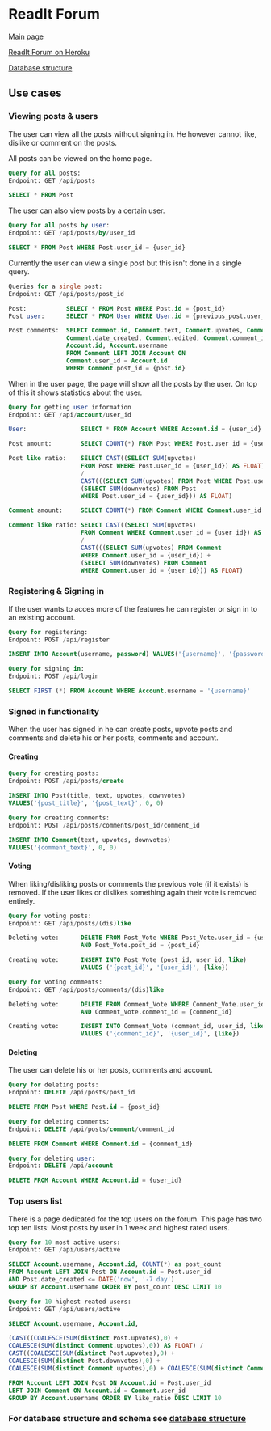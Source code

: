 # ReadIt Forum
[Main page](https://github.com/porrasm/tsoha-2019)

[ReadIt Forum on Heroku](https://readit-forum.herokuapp.com/)

[Database structure](https://github.com/porrasm/tsoha-2019/blob/master/documentation/database.md)

## Use cases

### Viewing posts & users

The user can view all the posts without signing in. He however cannot like, dislike or comment on the posts.

All posts can be viewed on the home page. 

```sql
Query for all posts:
Endpoint: GET /api/posts

SELECT * FROM Post
```

The user can also view posts by a certain user.

```sql
Query for all posts by user:
Endpoint: GET /api/posts/by/user_id

SELECT * FROM Post WHERE Post.user_id = {user_id}
```

Currently the user can view a single post but this isn't done in a single query.
```sql
Queries for a single post:
Endpoint: GET /api/posts/post_id

Post:           SELECT * FROM Post WHERE Post.id = {post_id}
Post user:      SELECT * FROM User WHERE User.id = {previous_post.user_id}

Post comments:  SELECT Comment.id, Comment.text, Comment.upvotes, Comment.downvotes,
                Comment.date_created, Comment.edited, Comment.comment_id, 
                Account.id, Account.username 
                FROM Comment LEFT JOIN Account ON
                Comment.user_id = Account.id
                WHERE Comment.post_id = {post.id}
```

When in the user page, the page will show all the posts by the user. On top of this it shows statistics about the user.

```sql
Query for getting user information
Endpoint: GET /api/account/user_id

User:               SELECT * FROM Account WHERE Account.id = {user_id}

Post amount:        SELECT COUNT(*) FROM Post WHERE Post.user_id = {user_id}

Post like ratio:    SELECT CAST((SELECT SUM(upvotes) 
                    FROM Post WHERE Post.user_id = {user_id}) AS FLOAT) 
                    / 
                    CAST(((SELECT SUM(upvotes) FROM Post WHERE Post.user_id = {user_id}) + 
                    (SELECT SUM(downvotes) FROM Post 
                    WHERE Post.user_id = {user_id})) AS FLOAT)

Comment amount:     SELECT COUNT(*) FROM Comment WHERE Comment.user_id = {user_id}

Comment like ratio: SELECT CAST((SELECT SUM(upvotes) 
                    FROM Comment WHERE Comment.user_id = {user_id}) AS FLOAT) 
                    / 
                    CAST(((SELECT SUM(upvotes) FROM Comment 
                    WHERE Comment.user_id = {user_id}) + 
                    (SELECT SUM(downvotes) FROM Comment 
                    WHERE Comment.user_id = {user_id})) AS FLOAT)
```

### Registering & Signing in

If the user wants to acces more of the features he can register or sign in to an existing account.

```sql
Query for registering:
Endpoint: POST /api/register

INSERT INTO Account(username, password) VALUES('{username}', '{password}')
```

```sql
Query for signing in:
Endpoint: POST /api/login

SELECT FIRST (*) FROM Account WHERE Account.username = '{username}'
```

### Signed in functionality

When the user has signed in he can create posts, upvote posts and comments and delete his or her posts, comments and account.

#### Creating
```sql
Query for creating posts:
Endpoint: POST /api/posts/create

INSERT INTO Post(title, text, upvotes, downvotes) 
VALUES('{post_title}', '{post_text}', 0, 0)
```
```sql
Query for creating comments:
Endpoint: POST /api/posts/comments/post_id/comment_id

INSERT INTO Comment(text, upvotes, downvotes) 
VALUES('{comment_text}', 0, 0)
```
#### Voting
When liking/disliking posts or comments the previous vote (if it exists) is removed. If the user likes or dislikes something again their vote is removed entirely.
```sql
Query for voting posts:
Endpoint: GET /api/posts/(dis)like

Deleting vote:      DELETE FROM Post_Vote WHERE Post_Vote.user_id = {user_id} 
                    AND Post_Vote.post_id = {post_id}

Creating vote:      INSERT INTO Post_Vote (post_id, user_id, like)
                    VALUES ('{post_id}', '{user_id}', {like})
```
```sql
Query for voting comments:
Endpoint: GET /api/posts/comments/(dis)like

Deleting vote:      DELETE FROM Comment_Vote WHERE Comment_Vote.user_id = {user_id} 
                    AND Comment_Vote.comment_id = {comment_id}

Creating vote:      INSERT INTO Comment_Vote (comment_id, user_id, like)
                    VALUES ('{comment_id}', '{user_id}', {like})
```
#### Deleting

The user can delete his or her posts, comments and account.

```sql
Query for deleting posts:
Endpoint: DELETE /api/posts/post_id

DELETE FROM Post WHERE Post.id = {post_id}
```

```sql
Query for deleting comments:
Endpoint: DELETE /api/posts/comment/comment_id

DELETE FROM Comment WHERE Comment.id = {comment_id}
```

```sql
Query for deleting user:
Endpoint: DELETE /api/account

DELETE FROM Account WHERE Account.id = {user_id}
```

### Top users list

There is a page dedicated for the top users on the forum. This page has two top ten lists: Most posts by user in 1 week and highest rated users.

```sql
Query for 10 most active users:
Endpoint: GET /api/users/active

SELECT Account.username, Account.id, COUNT(*) as post_count
FROM Account LEFT JOIN Post ON Account.id = Post.user_id
AND Post.date_created <= DATE('now', '-7 day')
GROUP BY Account.username ORDER BY post_count DESC LIMIT 10
```
```sql
Query for 10 highest reated users:
Endpoint: GET /api/users/active

SELECT Account.username, Account.id, 

(CAST((COALESCE(SUM(distinct Post.upvotes),0) + 
COALESCE(SUM(distinct Comment.upvotes),0)) AS FLOAT) / 
CAST((COALESCE(SUM(distinct Post.upvotes),0) + 
COALESCE(SUM(distinct Post.downvotes),0) + 
COALESCE(SUM(distinct Comment.upvotes),0) + COALESCE(SUM(distinct Comment.downvotes),0)) AS FLOAT)) as like_ratio

FROM Account LEFT JOIN Post ON Account.id = Post.user_id
LEFT JOIN Comment ON Account.id = Comment.user_id
GROUP BY Account.username ORDER BY like_ratio DESC LIMIT 10
```

### For database structure and schema see [database structure](https://github.com/porrasm/tsoha-2019/blob/master/documentation/database.md)